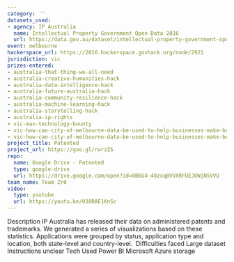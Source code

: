 ```yaml
---
category: ''
datasets_used:
- agency: IP Australia
  name: Intellectual Property Government Open Data 2016
  url: https://data.gov.au/dataset/intellectual-property-government-open-data-2016
event: melbourne
hackerspace_url: https://2016.hackerspace.govhack.org/node/2921
jurisdiction: vic
prizes-entered:
- australia-that-thing-we-all-need
- australia-creative-humanities-hack
- australia-data-intelligence-hack
- australia-future-australia-hack
- australia-community-resilience-hack
- australia-machine-learning-hack
- australia-storytelling-hack
- australia-ip-rights
- vic-mav-technology-bounty
- vic-how-can-city-of-melbourne-data-be-used-to-help-businesses-make-better-decisions?
- vic-how-can-city-of-melbourne-data-be-used-to-help-businesses-make-better-decisions?
project_title: Patented
project_url: https://goo.gl/rwrzZS
repo:
  name: Google Drive - Patented
  type: google-drive
  url: https://drive.google.com/open?id=0B6U4-48zxqBVVXRFUEJUWjNSVVU
team_name: Team Zr0
video:
  type: youtube
  url: https://youtu.be/U38RAE1KnSc
---
```


Description
IP Australia has released their data on administered patents and trademarks. We generated a series of visualizations based on these statistics. Applications were grouped by status, application type and location, both state-level and country-level. 
Difficulties faced
Large dataset
Instructions unclear
Tech Used
Power BI
Microsoft Azure storage